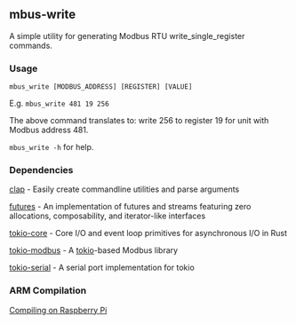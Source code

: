 ## mbus-write

A simple utility for generating Modbus RTU write_single_register commands.

### Usage

`mbus_write [MODBUS_ADDRESS] [REGISTER] [VALUE]`

E.g. `mbus_write 481 19 256`

The above command translates to: write 256 to register 19 for unit with Modbus address 481.

`mbus_write -h` for help.

### Dependencies

[clap](https://crates.io/crates/clap) - Easily create commandline utilities and parse arguments

[futures](https://crates.io/crates/futures) - An implementation of futures and streams featuring zero allocations, composability, and iterator-like interfaces

[tokio-core](https://crates.io/crates/tokio-core) - Core I/O and event loop primitives for asynchronous I/O in Rust

[tokio-modbus](https://crates.io/crates/tokio-modbus) - A [tokio](https://tokio.rs/)-based Modbus library

[tokio-serial](https://crates.io/crates/tokio-serial) - A serial port implementation for tokio

### ARM Compilation

[Compiling on Raspberry Pi](https://stackoverflow.com/questions/29917513/how-can-i-compile-rust-code-to-run-on-a-raspberry-pi-2)
